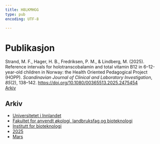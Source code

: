 ```yaml
---
title: H8LKMHGG
type: pub
encoding: UTF-8

---
```

<h1>Publikasjon</h1>
<article id="csl-bib-container-H8LKMHGG" class="csl-bib-container">
  <div class="csl-bib-body"> <div class="csl-entry">Strand, M. F., Hager, H. B., Fredriksen, P. M., &#38; Lindberg, M. (2025). Reference intervals for holotranscobalamin and total vitamin B12 in 6–12-year-old children in Norway: the Health Oriented Pedagogical Project (HOPP). <i>Scandinavian Journal of Clinical and Laboratory Investigation</i>, <i>85</i>(2), 138–142. <a href="https://doi.org/10.1080/00365513.2025.2475454">https://doi.org/10.1080/00365513.2025.2475454</a></div> </div>
  <div class="csl-bib-buttons">
    <a href="#taxonomy-article-H8LKMHGG" alt="archive" class="csl-bib-button">Arkiv</a>
  </div>
  <div id="csl-bib-meta-container-H8LKMHGG"></div>
</article>
<div id="csl-bib-meta-H8LKMHGG" class="csl-bib-meta">
  <article id="taxonomy-article-H8LKMHGG" class="taxonomy-article">
    <h1>Arkiv</h1>
    <ul>
      <li><a href="{{< params subfolder >}}nn/archive/?key=3DCRN523">Universitetet i Innlandet</a></li>
      <li><a href="{{< params subfolder >}}nn/archive/?key=T77LXH6D">Fakultet for anvendt økologi, landbruksfag og bioteknologi</a></li>
      <li><a href="{{< params subfolder >}}nn/archive/?key=VL6KDQ85">Institutt for bioteknologi</a></li>
      <li><a href="{{< params subfolder >}}nn/archive/?key=J64I8G34">2025</a></li>
      <li><a href="{{< params subfolder >}}nn/archive/?key=KB4H4SGP">Mars</a></li>
    </ul>
  </article>
</div>

